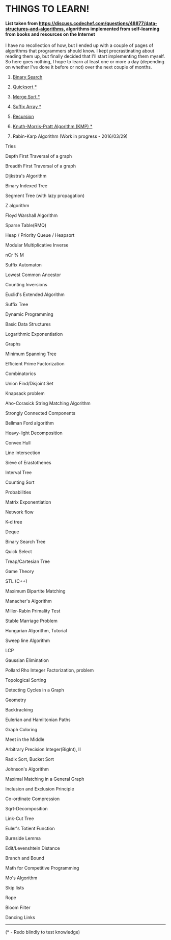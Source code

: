 # THINGS TO LEARN!
#### List taken from https://discuss.codechef.com/questions/48877/data-structures-and-algorithms, algorithms implemented from self-learning from books and resources on the Internet

I have no recollection of how, but I ended up with a couple of pages of algorithms that programmers should know. I kept procrastinating about reading them up, but finally decided that I'll start implementing them myself. So here goes nothing, I hope to learn at least one or more a day (depending on whether I've done it before or not) over the next couple of months.  

1. [Binary Search](https://github.com/SriramKeerthi/learningAlgos/blob/master/binarySearch.py)

2. [Quicksort *](https://github.com/SriramKeerthi/learningAlgos/blob/master/quickSort.py)

3. [Merge Sort *](https://github.com/SriramKeerthi/learningAlgos/blob/master/mergeSort.py)

4. [Suffix Array *](https://github.com/SriramKeerthi/learningAlgos/blob/master/suffixArray.py)

5. [Recursion](https://github.com/SriramKeerthi/learningAlgos/blob/master/recursion.py)

6. [Knuth-Morris-Pratt Algorithm (KMP) *](https://github.com/SriramKeerthi/learningAlgos/blob/master/kmp.py)

7. Rabin-Karp Algorithm (Work in progress - 2016/03/29)

Tries

Depth First Traversal of a graph

Breadth First Traversal of a graph

Dijkstra's Algorithm

Binary Indexed Tree

Segment Tree (with lazy propagation)

Z algorithm

Floyd Warshall Algorithm

Sparse Table(RMQ)

Heap / Priority Queue / Heapsort

Modular Multiplicative Inverse

nCr % M

Suffix Automaton

Lowest Common Ancestor

Counting Inversions

Euclid's Extended Algorithm

Suffix Tree

Dynamic Programming

Basic Data Structures

Logarithmic Exponentiation

Graphs

Minimum Spanning Tree

Efficient Prime Factorization

Combinatorics

Union Find/Disjoint Set

Knapsack problem

Aho-Corasick String Matching Algorithm

Strongly Connected Components

Bellman Ford algorithm

Heavy-light Decomposition

Convex Hull

Line Intersection

Sieve of Erastothenes

Interval Tree

Counting Sort

Probabilities

Matrix Exponentiation

Network flow

K-d tree

Deque

Binary Search Tree

Quick Select

Treap/Cartesian Tree

Game Theory

STL (C++)

Maximum Bipartite Matching

Manacher's Algorithm

Miller-Rabin Primality Test

Stable Marriage Problem

Hungarian Algorithm, Tutorial

Sweep line Algorithm

LCP

Gaussian Elimination

Pollard Rho Integer Factorization, problem

Topological Sorting

Detecting Cycles in a Graph

Geometry

Backtracking

Eulerian and Hamiltonian Paths

Graph Coloring

Meet in the Middle

Arbitrary Precision Integer(BigInt), II

Radix Sort, Bucket Sort

Johnson's Algorithm

Maximal Matching in a General Graph

Inclusion and Exclusion Principle

Co-ordinate Compression

Sqrt-Decomposition

Link-Cut Tree

Euler's Totient Function

Burnside Lemma

Edit/Levenshtein Distance

Branch and Bound

Math for Competitive Programming

Mo's Algorithm

Skip lists

Rope

Bloom Filter

Dancing Links

-------------------

(\* - Redo blindly to test knowledge)